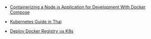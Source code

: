 
- [Containerizing a Node.js Application for Development With Docker Compose](https://www.digitalocean.com/community/tutorials/containerizing-a-node-js-application-for-development-with-docker-compose)

- [Kubernetes Guide in Thai](https://www.youtube.com/playlist?list=PLWMbTFbTi55OtdeRGeerLFQSTw61cEGni)

- [Deploy Docker Registry บน K8s](https://youtu.be/NJ5zcvvdL9o)
